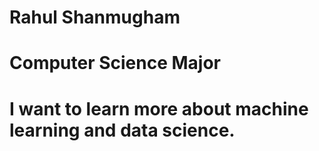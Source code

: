 # Rahul Shanmugham
# Computer Science Major
# I want to learn more about machine learning and data science.